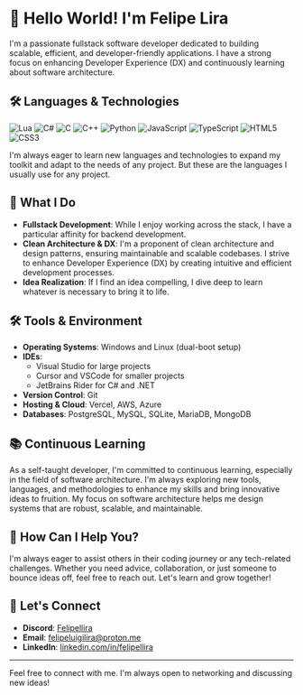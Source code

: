 # 👋 Hello World! I'm Felipe Lira

I'm a passionate fullstack software developer dedicated to building scalable, efficient, and developer-friendly applications. I have a strong focus on enhancing Developer Experience (DX) and continuously learning about software architecture.

## 🛠️ Languages & Technologies

![Lua](https://img.shields.io/badge/lua-%232C2D72.svg?style=for-the-badge&logo=lua&logoColor=white)
![C#](https://img.shields.io/badge/c%23-%23239120.svg?style=for-the-badge&logo=csharp&logoColor=white)
![C](https://img.shields.io/badge/c-%2300599C.svg?style=for-the-badge&logo=c&logoColor=white)
![C++](https://img.shields.io/badge/c++-%2300599C.svg?style=for-the-badge&logo=c%2B%2B&logoColor=white)
![Python](https://img.shields.io/badge/python-3670A0?style=for-the-badge&logo=python&logoColor=ffdd54)
![JavaScript](https://img.shields.io/badge/javascript-%23323330.svg?style=for-the-badge&logo=javascript&logoColor=%23F7DF1E)
![TypeScript](https://img.shields.io/badge/typescript-%23007ACC.svg?style=for-the-badge&logo=typescript&logoColor=white)
![HTML5](https://img.shields.io/badge/html5-%23E34F26.svg?style=for-the-badge&logo=html5&logoColor=white)
![CSS3](https://img.shields.io/badge/css3-%231572B6.svg?style=for-the-badge&logo=css3&logoColor=white)

I'm always eager to learn new languages and technologies to expand my toolkit and adapt to the needs of any project. But these are the languages I usually use for any project.

## 💼 What I Do

- **Fullstack Development**: While I enjoy working across the stack, I have a particular affinity for backend development.
- **Clean Architecture & DX**: I'm a proponent of clean architecture and design patterns, ensuring maintainable and scalable codebases. I strive to enhance Developer Experience (DX) by creating intuitive and efficient development processes.
- **Idea Realization**: If I find an idea compelling, I dive deep to learn whatever is necessary to bring it to life.

## 🛠️ Tools & Environment

- **Operating Systems**: Windows and Linux (dual-boot setup)
- **IDEs**: 
  - Visual Studio for large projects
  - Cursor and VSCode for smaller projects
  - JetBrains Rider for C# and .NET
- **Version Control**: Git
- **Hosting & Cloud**: Vercel, AWS, Azure
- **Databases**: PostgreSQL, MySQL, SQLite, MariaDB, MongoDB

## 📚 Continuous Learning

As a self-taught developer, I'm committed to continuous learning, especially in the field of software architecture. I'm always exploring new tools, languages, and methodologies to enhance my skills and bring innovative ideas to fruition. My focus on software architecture helps me design systems that are robust, scalable, and maintainable.

## 🤗 How Can I Help You?

I'm always eager to assist others in their coding journey or any tech-related challenges. Whether you need advice, collaboration, or just someone to bounce ideas off, feel free to reach out. Let's learn and grow together!

## 🤝 Let's Connect

- **Discord**: [Felipellira](https://discordapp.com/users/discordapp.com/users/889898811529502740)
- **Email**: [felipeluigilira@proton.me](mailto:felipeluigilira@proton.me)
- **LinkedIn**: [linkedin.com/in/felipellira](https://www.linkedin.com/in/felipellira/)

---

Feel free to connect with me. I'm always open to networking and discussing new ideas!

